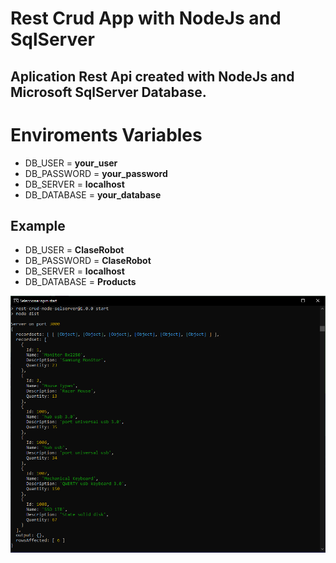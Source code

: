 # Rest Crud App with NodeJs and SqlServer

## Aplication Rest Api created with NodeJs and Microsoft SqlServer Database.

# Enviroments Variables

- DB_USER = **your_user**
- DB_PASSWORD = **your_password**
- DB_SERVER = **localhost**
- DB_DATABASE = **your_database**

## Example

- DB_USER = **ClaseRobot**
- DB_PASSWORD = **ClaseRobot**
- DB_SERVER = **localhost**
- DB_DATABASE = **Products**

![Rest Api in console](./rest-api.png)